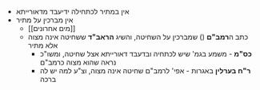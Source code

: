 * אין במתיר לכתחילה ידיעבד מדאורייתא
* אין מברכין על מתיר
	* [[מים אחרונים]]
	* כתב ה**רמב"ם** () שמברכין על השחיטה, והשיג **הראב"ד** ששחיטה אינה מצוה אלא מתיר
		* **כס"מ** \- משמע בגמ' שיש לכתחיה ובדעבד דאורייתא אצל שחיטה, ומשו"כ נראה שהוא מצוה כרמב"ם
		* **ר"ח בערלין** באגרות \- אפי' לרמב"ם שחיטה אינה מצוה, וצ"ע למה יש לה ברכה